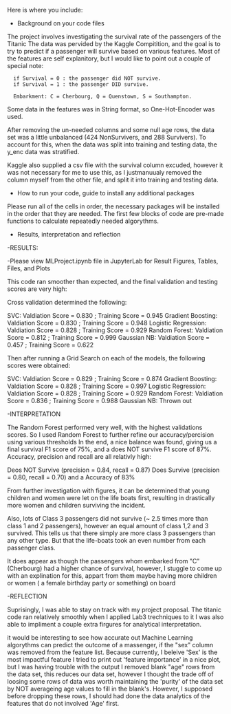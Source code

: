 Here is where you include:

  - Background on your code files
  
  The project involves investigating the survival rate of the passengers of the Titanic
  The data was pervided by the Kaggle Compitition, and the goal is to try to predict if a passenger will survive based on various features.
  Most of the features are self explanitory, but I would like to point out a couple of special note:
  
      if Survival = 0 : the passenger did NOT survive.
      if Survival = 1 : the passenger DID survive.
  
      Embarkment: C = Cherbourg, Q = Quenstown, S = Southampton.
  
  
  Some data in the features was in String format, so One-Hot-Encoder was used.
  
  After removing the un-needed columns and some null age rows, the data set was a little unbalanced (424 NonSurvivers, and 288 Survivers).
  To account for this, when the data was split into training and testing data, the y_enc data was stratified.
  
  Kaggle also supplied a csv file with the survival column excuded, however it was not necessary for me to use this, as I justmanuualy removed the column myself from the other file, and split it into training and testing data.
  
  - How to run your code, guide to install any additional packages
  
  Please run all of the cells in order, the necessary packages will be installed in the order that they are needed.
  The first few blocks of code are pre-made functions to calculate repeatedly needed algorythms.
  
  
  
  - Results, interpretation and reflection
  
  -RESULTS:
  
  -Please view MLProject.ipynb file in JupyterLab for Result Figures, Tables, Files, and Plots
  
  This code ran smoother than expected, and the final validation and testing scores are very high:
  
  Cross validation determined the following:
  
  SVC: Valdiation Score = 0.830 ; Training Score = 0.945
  Gradient Boosting: Valdiation Score = 0.830 ; Training Score = 0.948
  Logistic Regression: Valdiation Score = 0.828 ; Training Score = 0.929
  Random Forest: Valdiation Score = 0.812 ; Training Score = 0.999
  Gaussian NB: Valdiation Score = 0.457 ; Training Score = 0.622
  
  Then after running a Grid Search on each of the models, the following scores were obtained:
  
  SVC: Valdiation Score = 0.829 ; Training Score = 0.874
  Gradient Boosting: Valdiation Score = 0.828 ; Training Score = 0.997
  Logistic Regression: Valdiation Score = 0.828 ; Training Score = 0.929
  Random Forest: Valdiation Score = 0.836 ; Training Score = 0.988
  Gaussian NB: Thrown out
  
  
  
  -INTERPRETATION
  
  The Random Forest performed very well, with the highest validations scores.
  So I used Random Forest to further refine our accuracy/percision using various thresholds
  In the end, a nice balance was found, giving us a final survival F1 score of 75%, and a does NOT survive F1 score of 87%.
  Accuracy, precision and recall are all relativly high:
  
  Deos NOT Survive (precision = 0.84, recall = 0.87)
  Does Survive (precision = 0.80, recall = 0.70)
  and a Accuracy of 83%
  
  From further investigation with figures, it can be determined that young children and women were let on the life boats first, resulting in drastically more women and children surviving the incident.
  
  
  Also, lots of Class 3 passengers did not survive (~ 2.5 times more than class 1 and 2 passengers), however an equal amount of class 1,2 and 3 survived. This tells us that there simply are more class 3 passengers than any other type.
  But that the life-boats took an even number from each passenger class.

  It does appear as though the passengers whom embarked from "C" (Cherbourg) had a higher chance of survival, however, I stuggle to come up with an explination for this, appart from them maybe having more children or women ( a female birthday party or something) on board
  
  -REFLECTION
  
  Suprisingly, I was able to stay on track with my project proposal. The titanic code ran relatively smoothly when I applied Lab3 trechniques to it
  I was also able to impliment a couple extra firgures for analytical interpretation.
  
  it would be interesting to see how accurate out Machine Learning algorythms can predict the outcome of a massenger, if the "sex" column was removed from the feature list. Because currently, I beleive 'Sex' is the most impactful feature
  I tried to print out 'feature importance' in a nice plot, but I was having trouble with the output
  I removed blank "age" rows from the data set, this reduces our data set, however I thought the trade off of loosing some rows of data was worth maintaining the 'purity' of the data set by NOT averageing age values to fill in the blank's. However, I supposed before dropping these rows, I should had done the data analytics of the features that do not involved 'Age' first.
  